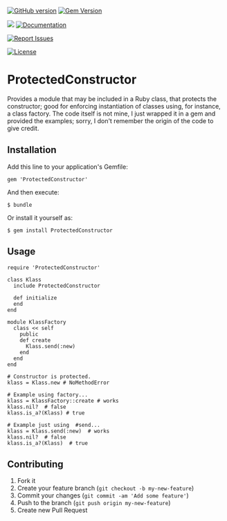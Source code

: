 [![GitHub version](http://badge.fury.io/gh/gangelo%2F/ProtectedConstructor.svg)](http://badge.fury.io/gh/gangelo%2F/ProtectedConstructor.svg)
[![Gem Version](https://badge.fury.io/rb/ProtectedConstructor.svg)](https://badge.fury.io/rb/ProtectedConstructor.svg)

![](http://ruby-gem-downloads-badge.herokuapp.com/ProtectedConstructor?type=total)
[![Documentation](http://img.shields.io/badge/docs-rdoc.info-blue.svg)](http://www.rubydoc.info/gems/ProtectedConstructor/)

[![Report Issues](https://img.shields.io/badge/report-issues-red.svg)](https://github.com/gangelo/ProtectedConstructor/issues)

[![License](http://img.shields.io/badge/license-MIT-yellowgreen.svg)](#license)
# ProtectedConstructor
Provides a module that may be included in a Ruby class, that protects the constructor; good for enforcing
instantiation of classes using, for instance, a class factory. The code itself is not mine, I just wrapped it
in a gem and provided the examples; sorry, I don't remember the origin of the code to give credit.

## Installation

Add this line to your application's Gemfile:

    gem 'ProtectedConstructor'

And then execute:

    $ bundle

Or install it yourself as:

    $ gem install ProtectedConstructor

## Usage

    require 'ProtectedConstructor'
 
    class Klass
      include ProtectedConstructor
 
      def initialize
      end
    end
 
    module KlassFactory
      class << self
        public
        def create
          Klass.send(:new)
        end
      end
    end
 
    # Constructor is protected.
    klass = Klass.new # NoMethodError
 
    # Example using factory...
    klass = KlassFactory::create # works
    klass.nil?  # false
    klass.is_a?(Klass) # true
 
    # Example just using  #send...
    klass = Klass.send(:new)  # works
    klass.nil?  # false
    klass.is_a?(Klass)  # true
 
## Contributing

1. Fork it
2. Create your feature branch (`git checkout -b my-new-feature`)
3. Commit your changes (`git commit -am 'Add some feature'`)
4. Push to the branch (`git push origin my-new-feature`)
5. Create new Pull Request

